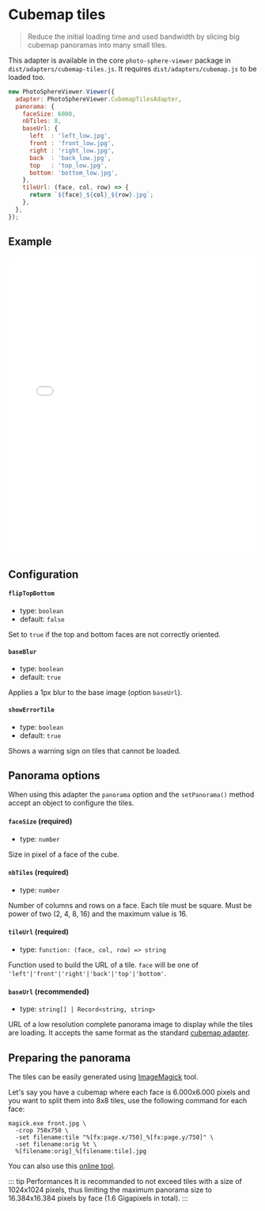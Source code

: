 # Cubemap tiles

> Reduce the initial loading time and used bandwidth by slicing big cubemap panoramas into many small tiles.

This adapter is available in the core `photo-sphere-viewer` package in `dist/adapters/cubemap-tiles.js`. It requires `dist/adapters/cubemap.js` to be loaded too.

```js
new PhotoSphereViewer.Viewer({
  adapter: PhotoSphereViewer.CubemapTilesAdapter,
  panorama: {
    faceSize: 6000,
    nbTiles: 8,
    baseUrl: {
      left  : 'left_low.jpg',
      front : 'front_low.jpg',
      right : 'right_low.jpg',
      back  : 'back_low.jpg',
      top   : 'top_low.jpg',
      bottom: 'bottom_low.jpg',
    },
    tileUrl: (face, col, row) => {
      return `${face}_${col}_${row}.jpg`;
    },
  },
});
```


## Example

<iframe style="width: 100%; height: 600px;" src="//jsfiddle.net/mistic100/7vxju1en/embedded/result,js/dark" allowfullscreen="allowfullscreen" frameborder="0"></iframe>


## Configuration

#### `flipTopBottom`
- type: `boolean`
- default: `false`

Set to `true` if the top and bottom faces are not correctly oriented.

#### `baseBlur`
- type: `boolean`
- default: `true`

Applies a 1px blur to the base image (option `baseUrl`).

#### `showErrorTile`
- type: `boolean`
- default: `true`

Shows a warning sign on tiles that cannot be loaded.


## Panorama options

When using this adapter the `panorama` option and the `setPanorama()` method accept an object to configure the tiles.

#### `faceSize` (required)
- type: `number`

Size in pixel of a face of the cube.

#### `nbTiles` (required)
- type: `number`

Number of columns and rows on a face. Each tile must be square. Must be power of two (2, 4, 8, 16) and the maximum value is 16.

#### `tileUrl` (required)
- type: `function: (face, col, row) => string`

Function used to build the URL of a tile. `face` will be one of `'left'|'front'|'right'|'back'|'top'|'bottom'`.

#### `baseUrl` (recommended)
- type: `string[] | Record<string, string>`

URL of a low resolution complete panorama image to display while the tiles are loading. It accepts the same format as the standard [cubemap adapter](./cubemap.md#panorama-options).


## Preparing the panorama

The tiles can be easily generated using [ImageMagick](https://imagemagick.org) tool.

Let's say you have a cubemap where each face is 6.000x6.000 pixels and you want to split them into 8x8 tiles, use the following command for each face:

```
magick.exe front.jpg \
  -crop 750x750 \
  -set filename:tile "%[fx:page.x/750]_%[fx:page.y/750]" \
  -set filename:orig %t \
  %[filename:orig]_%[filename:tile].jpg
```

You can also use this [online tool](https://pinetools.com/split-image).


::: tip Performances
It is recommanded to not exceed tiles with a size of 1024x1024 pixels, thus limiting the maximum panorama size to 16.384x16.384 pixels by face (1.6 Gigapixels in total).
:::
